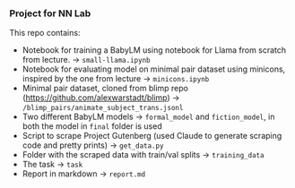 ### Project for NN Lab

This repo contains:

- Notebook for training a BabyLM using notebook for Llama from scratch from lecture. -> `small-llama.ipynb`
- Notebook for evaluating model on minimal pair dataset using minicons, inspired by the one from lecture -> `minicons.ipynb`
- Minimal pair dataset, cloned from blimp repo (https://github.com/alexwarstadt/blimp) -> `/blimp_pairs/animate_subject_trans.jsonl`
- Two different BabyLM models -> `formal_model` and `fiction_model`, in both the model in `final` folder is used
- Script to scrape Project Gutenberg (used Claude to generate scraping code and pretty prints) -> `get_data.py`
- Folder with the scraped data with train/val splits -> `training_data`
- The task -> `task`
- Report in markdown -> `report.md`
